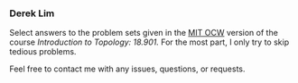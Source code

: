 ### Derek Lim

Select answers to the problem sets given in the [MIT OCW](https://ocw.mit.edu/courses/mathematics/18-901-introduction-to-topology-fall-2004/index.htm) version of the course *Introduction to Topology: 18.901.* For the most part, I only try to skip tedious problems.

Feel free to contact me with any issues, questions, or requests.


